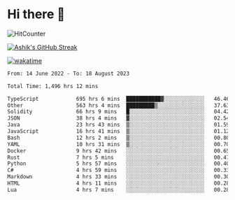 # Hi there 👋

![HitCounter](https://hits.seeyoufarm.com/api/count/incr/badge.svg?url=https%3A%2F%2Fgithub.com%2Fashrhmn1212%2Fhit-counter)

<!-- ![Contribution Graph](https://github-readme-activity-graph.cyclic.app/graph?username=ashrhmn) -->


<!-- [![Top Langs](https://github-readme-stats.vercel.app/api/top-langs/?username=ashrhmn&layout=compact&theme=synthwave&langs_count=10&card_width=445)](https://github.com/anuraghazra/github-readme-stats) -->

[![Ashik's GitHub Streak](https://github-readme-streak-stats.herokuapp.com/?user=ashrhmn&theme=blood&fire=DD7F1C&background=151515&dates=9f9f9f&border=DD2727)](https://git.io/streak-stats)

<!-- ![Ashik's GitHub stats](https://github-readme-stats.vercel.app/api/?username=ashrhmn&show_icons=true&title_color=fff&icon_color=79ff97&text_color=9f9f9f&bg_color=151515) -->

[![wakatime](https://wakatime.com/badge/user/3df86613-ba63-4631-8e65-0ff18e7becad.svg)](https://wakatime.com/@3df86613-ba63-4631-8e65-0ff18e7becad)

<!--START_SECTION:waka-->

```txt
From: 14 June 2022 - To: 18 August 2023

Total Time: 1,496 hrs 12 mins

TypeScript            695 hrs 6 mins  ███████████▓░░░░░░░░░░░░░   46.46 %
Other                 563 hrs 4 mins  █████████▒░░░░░░░░░░░░░░░   37.63 %
Solidity              66 hrs 9 mins   █░░░░░░░░░░░░░░░░░░░░░░░░   04.42 %
JSON                  38 hrs 4 mins   ▓░░░░░░░░░░░░░░░░░░░░░░░░   02.54 %
Java                  23 hrs 43 mins  ▒░░░░░░░░░░░░░░░░░░░░░░░░   01.59 %
JavaScript            16 hrs 41 mins  ▒░░░░░░░░░░░░░░░░░░░░░░░░   01.12 %
Bash                  12 hrs 2 mins   ▒░░░░░░░░░░░░░░░░░░░░░░░░   00.80 %
YAML                  10 hrs 31 mins  ▒░░░░░░░░░░░░░░░░░░░░░░░░   00.70 %
Docker                9 hrs 42 mins   ░░░░░░░░░░░░░░░░░░░░░░░░░   00.65 %
Rust                  7 hrs 5 mins    ░░░░░░░░░░░░░░░░░░░░░░░░░   00.47 %
Python                5 hrs 57 mins   ░░░░░░░░░░░░░░░░░░░░░░░░░   00.40 %
C#                    4 hrs 59 mins   ░░░░░░░░░░░░░░░░░░░░░░░░░   00.33 %
Markdown              4 hrs 33 mins   ░░░░░░░░░░░░░░░░░░░░░░░░░   00.30 %
HTML                  4 hrs 11 mins   ░░░░░░░░░░░░░░░░░░░░░░░░░   00.28 %
Lua                   4 hrs 7 mins    ░░░░░░░░░░░░░░░░░░░░░░░░░   00.28 %
```

<!--END_SECTION:waka-->


<!--### Most Used Languages
<img src="https://wakatime.com/share/@ashrhmn/24ecb986-5bf8-4607-af7f-0aab08908d8c.png" />

### Favourite Tools
<img src="https://wakatime.com/share/@ashrhmn/f4e08015-f3bc-460a-9228-95a3ba11c604.png" />-->
